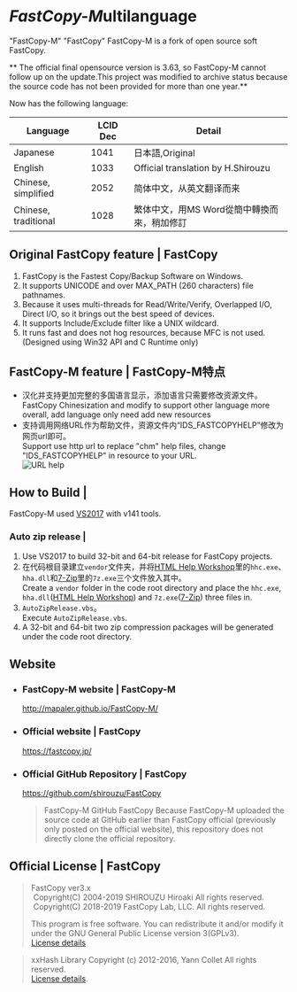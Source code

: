 *FastCopy-M*ultilanguage
===========
"FastCopy-M" "FastCopy" 
FastCopy-M is a fork of open source soft FastCopy.

** The official final opensource version is 3.63, so FastCopy-M cannot follow up on the update.This project was modified to archive status because the source code has not been provided for more than one year.**

Now has the following language:

| Language | LCID Dec | Detail |
| --- | --- | --- |
| Japanese | 1041 | 日本語,Original |
| English | 1033 | Official translation by H.Shirouzu |
| Chinese, simplified | 2052 | 简体中文，从英文翻译而来 |
| Chinese, traditional | 1028 | 繁体中文，用MS Word從簡中轉換而來，稍加修訂 |

## Original FastCopy feature | FastCopy
1. FastCopy is the Fastest Copy/Backup Software on Windows.
1. It supports UNICODE and over MAX_PATH (260 characters) file pathnames.
1. Because it uses multi-threads for Read/Write/Verify, Overlapped I/O, Direct I/O, so it brings out the best speed of devices.
1. It supports Include/Exclude filter like a UNIX wildcard.
1. It runs fast and does not hog resources, because MFC is not used. (Designed using Win32 API and C Runtime only)
## FastCopy-M feature | FastCopy-M特点
* 汉化并支持更加完整的多国语言显示，添加语言只需要修改资源文件。  
FastCopy Chinesization and modify to support other language more overall, add language only need add new resources
* 支持调用网络URL作为帮助文件，资源文件内“IDS_FASTCOPYHELP”修改为网页url即可。  
Support use http url to replace "chm" help files, change "IDS_FASTCOPYHELP" in resource to your URL.  
![URL help](http://ww4.sinaimg.cn/large/6c84b2d6gw1ewbd1y0bygj20rw0le4bq.jpg)
## How to Build | 
FastCopy-M used [VS2017](https://www.visualstudio.com/en-us/downloads/download-visual-studio-vs.aspx) with v141 tools.

### Auto zip release | 
1. Use VS2017 to build 32-bit and 64-bit release for FastCopy projects.
1. 在代码根目录建立`vendor`文件夹，并将[HTML Help Workshop](https://docs.microsoft.com/zh-cn/previous-versions/windows/desktop/htmlhelp/microsoft-html-help-downloads)里的`hhc.exe`、`hha.dll`和[7-Zip](https://sparanoid.com/lab/7z/)里的`7z.exe`三个文件放入其中。  
Create a `vendor` folder in the code root directory and place the `hhc.exe`, `hha.dll`([HTML Help Workshop](https://docs.microsoft.com/zh-cn/previous-versions/windows/desktop/htmlhelp/microsoft-html-help-downloads)) and `7z.exe`([7-Zip](https://sparanoid.com/lab/7z/)) three files in.
1. `AutoZipRelease.vbs`。  
Execute `AutoZipRelease.vbs`.
1. A 32-bit and 64-bit two zip compression packages will be generated under the code root directory.

## Website
* ### FastCopy-M website | FastCopy-M
  http://mapaler.github.io/FastCopy-M/
* ### Official website | FastCopy
  https://fastcopy.jp/

* ### Official GitHub Repository | FastCopy
  https://github.com/shirouzu/FastCopy
  >FastCopy-M GitHub FastCopy
  >Because FastCopy-M uploaded the source code at GitHub earlier than FastCopy official (previously only posted on the official website), this repository does not directly clone the official repository.
## Official License | FastCopy
>FastCopy ver3.x  
>&nbsp;Copyright(C) 2004-2019 SHIROUZU Hiroaki All rights reserved.  
>&nbsp;Copyright(C) 2018-2019 FastCopy Lab, LLC. All rights reserved.
> 
> This program is free software. You can redistribute it and/or modify it under the GNU General Public License version 3(GPLv3).  
> [License details](https://fastcopy.jp/help/license-gpl3.txt)

> xxHash Library Copyright (c) 2012-2016, Yann Collet All rights reserved.  
> [License details](https://fastcopy.jp/help/xxhash-LICENSE.txt).

